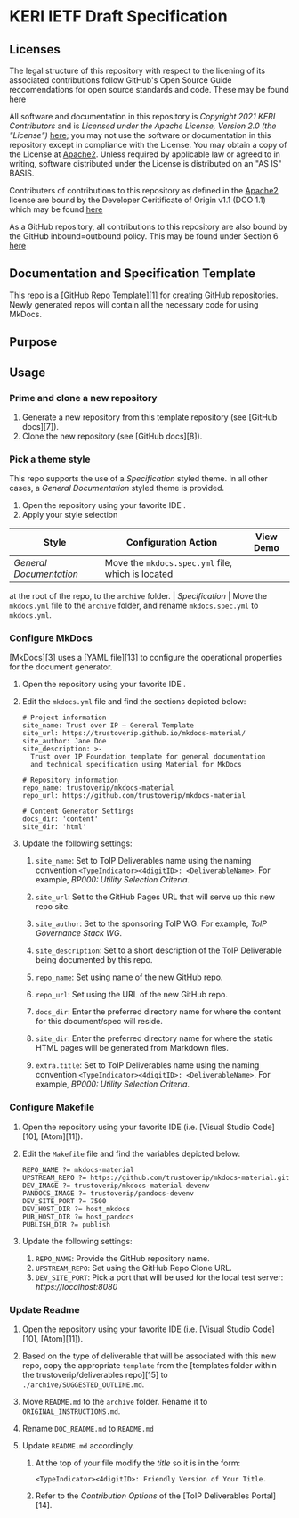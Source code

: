 # KERI IETF Draft Specification



## Licenses

The legal structure of this repository with respect to the licening of its
associated contributions follow GitHub's Open Source Guide reccomendations for
open source standards and code. These may be found [here](https://opensource.guide/legal/)

All software and documentation in this repository is *Copyright 2021 KERI Contributors* and is
 *Licensed under the Apache License, Version 2.0 (the "License")* [here](LICENSE);
 you may not use the software or documentation in this repository except in compliance with the License.
You may obtain a copy of the License at [Apache2](http://www.apache.org/licenses/LICENSE-2.0).
Unless required by applicable law or agreed to in writing, software distributed
under the License is distributed on an "AS IS" BASIS.

Contributers of contributions to this repository as defined in the
[Apache2](http://www.apache.org/licenses/LICENSE-2.0) license are bound by the
Developer Ceritificate of Origin v1.1 (DCO 1.1) which may be found
[here](https://developercertificate.org)

As a GitHub repository, all contributions to this repository are also bound by
the GitHub inbound=outbound policy. This may be found under Section 6
[here](https://docs.github.com/en/github/site-policy/github-terms-of-service#6-contributions-under-repository-license)


##  Documentation and Specification Template
This repo is a [GitHub Repo Template][1] for creating GitHub repositories.
Newly generated repos will contain all the necessary code for using MkDocs.


## Purpose



## Usage


### Prime and clone a new repository
1. Generate a new repository from this template repository (see [GitHub docs][7]).
2. Clone the new repository (see [GitHub docs][8]).

### Pick a theme style
This repo supports the use of a *Specification* styled theme. In all other cases,
a *General Documentation* styled theme is provided.

1. Open the repository using your favorite IDE .
2. Apply your style selection

| Style | Configuration Action | View Demo |
| --- | --- | --- |
| _General Documentation_ | Move the `mkdocs.spec.yml` file, which is located
at the root of the repo, to the `archive` folder.
| _Specification_ | Move the `mkdocs.yml` file to the `archive` folder, and
rename `mkdocs.spec.yml` to `mkdocs.yml`.

### Configure MkDocs

[MkDocs][3] uses a [YAML file][13] to configure the operational properties for
the document generator.

1. Open the repository using your favorite IDE .
2. Edit the `mkdocs.yml` file and find the sections depicted below:

    ```
    # Project information
    site_name: Trust over IP – General Template
    site_url: https://trustoverip.github.io/mkdocs-material/
    site_author: Jane Doe
    site_description: >-
      Trust over IP Foundation template for general documentation
      and technical specification using Material for MkDocs

    # Repository information
    repo_name: trustoverip/mkdocs-material
    repo_url: https://github.com/trustoverip/mkdocs-material

    # Content Generator Settings
    docs_dir: 'content'
    site_dir: 'html'
    ```

3. Update the following settings:

    1. `site_name`: Set to ToIP Deliverables name using the naming convention `<TypeIndicator><4digitID>: <DeliverableName>`. For example,  _BP000: Utility Selection Criteria_.

    2. `site_url`: Set to the GitHub Pages URL that will serve up this new repo site.

    3. `site_author`: Set to the sponsoring ToIP WG. For example, _ToIP Governance Stack WG_.

    4. `site_description`: Set to a short description of the ToIP Deliverable being documented by this repo.

    5. `repo_name`: Set using name of the new GitHub repo.

    6. `repo_url`: Set using the URL of the new GitHub repo.

    7. `docs_dir`: Enter the preferred directory name for where the content for this document/spec will reside.

    8. `site_dir`: Enter the preferred directory name for where the static HTML pages will be generated from Markdown files.

    9. `extra.title`: Set to ToIP Deliverables name using the naming convention `<TypeIndicator><4digitID>: <DeliverableName>`. For example,  _BP000: Utility Selection Criteria_.

### Configure Makefile

1. Open the repository using your favorite IDE (i.e. [Visual Studio Code][10], [Atom][11]).
2. Edit the `Makefile` file and find the variables depicted below:

    ```
    REPO_NAME ?= mkdocs-material
    UPSTREAM_REPO ?= https://github.com/trustoverip/mkdocs-material.git
    DEV_IMAGE ?= trustoverip/mkdocs-material-devenv
    PANDOCS_IMAGE ?= trustoverip/pandocs-devenv
    DEV_SITE_PORT ?= 7500
    DEV_HOST_DIR ?= host_mkdocs
    PUB_HOST_DIR ?= host_pandocs
    PUBLISH_DIR ?= publish
    ```

3. Update the following settings:

    1. `REPO_NAME`: Provide the GitHub repository name.
    2. `UPSTREAM_REPO`: Set using the GitHub Repo Clone URL.
    3. `DEV_SITE_PORT`: Pick a port that will be used for the local test server: _https://localhost:8080_

### Update Readme
1. Open the repository using your favorite IDE (i.e. [Visual Studio Code][10], [Atom][11]).
2. Based on the type of deliverable that will be associated with this new repo, copy the appropriate `template` from the [templates folder within the trustoverip/deliverables repo][15] to `./archive/SUGGESTED_OUTLINE.md`.
3. Move `README.md` to the `archive` folder. Rename it to `ORIGINAL_INSTRUCTIONS.md`.
4. Rename `DOC_README.md` to `README.md`
5. Update `README.md` accordingly.

    1. At the top of your file modify the _title_ so it is in the form:

        ```
        <TypeIndicator><4digitID>: Friendly Version of Your Title.
        ```

    2. Refer to the _Contribution Options_ of the [ToIP Deliverables Portal][14].


